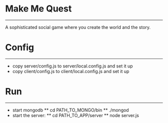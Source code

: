 # Make Me Quest
---------------

A sophisticated social game where you create the world and the story.

# Config
--------

* copy server/config.js to server/local.config.js and set it up
* copy client/config.js to client/local.config.js and set it up

# Run
-----

* start mongodb
** cd PATH_TO_MONGO/bin
** ./mongod
* start the server:
** cd PATH_TO_APP/server
** node server.js
